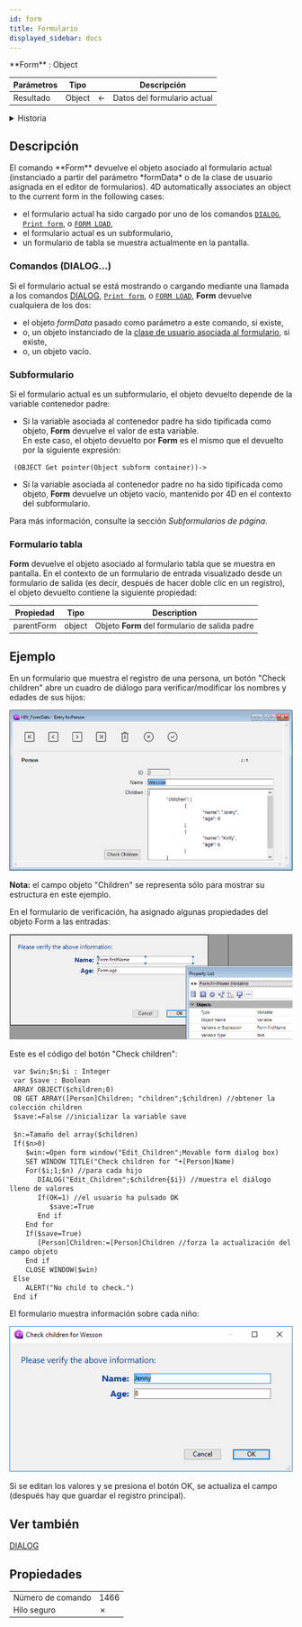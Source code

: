 ```yaml
---
id: form
title: Formulario
displayed_sidebar: docs
---
```


<!--REF #_command_.Form.Syntax-->**Form** : Object<!-- END REF-->

<!--REF #_command_.Form.Params-->

| Parámetros | Tipo   |                             | Descripción                 |
| ---------- | ------ | --------------------------- | --------------------------- |
| Resultado  | Object | &#8592; | Datos del formulario actual |

<!-- END REF-->

<details><summary>Historia</summary>

| Lanzamiento | Modificaciones                       |
| ----------- | ------------------------------------ |
| 20 R8       | Soporte de las clases de formularios |

</details>

## Descripción

<!--REF #_command_.Form.Summary-->El comando **Form** devuelve el objeto asociado al formulario actual (instanciado a partir del parámetro *formData* o de la clase de usuario asignada en el editor de formularios).<!-- END REF--> 4D automatically associates an object to the current form in the following cases:

- el formulario actual ha sido cargado por uno de los comandos [`DIALOG`](dialog.md), [`Print form`](print-form.md), o [`FORM LOAD`](form-load.md),
- el formulario actual es un subformulario,
- un formulario de tabla se muestra actualmente en la pantalla.

### Comandos (DIALOG...)

Si el formulario actual se está mostrando o cargando mediante una llamada a los comandos [DIALOG](dialog.md), [`Print form`](print-form.md), o [`FORM LOAD`](form-load.md), **Form** devuelve cualquiera de los dos:

- el objeto *formData* pasado como parámetro a este comando, si existe,
- o, un objeto instanciado de la [clase de usuario asociada al formulario](../FormEditor/properties_FormProperties.md#form-class), si existe,
- o, un objeto vacío.

### Subformulario

Si el formulario actual es un subformulario, el objeto devuelto depende de la variable contenedor padre:

- Si la variable asociada al contenedor padre ha sido tipificada como objeto, **Form** devuelve el valor de esta variable.  
  En este caso, el objeto devuelto por **Form** es el mismo que el devuelto por la siguiente expresión:

```4d
 (OBJECT Get pointer(Object subform container))->  
```

- Si la variable asociada al contenedor padre no ha sido tipificada como objeto, **Form** devuelve un objeto vacío, mantenido por 4D en el contexto del subformulario.

Para más información, consulte la sección *Subformularios de página*.

### Formulario tabla

**Form** devuelve el objeto asociado al formulario tabla que se muestra en pantalla. En el contexto de un formulario de entrada visualizado desde un formulario de salida (es decir, después de hacer doble clic en un registro), el objeto devuelto contiene la siguiente propiedad:

| **Propiedad** | **Tipo** | **Description**                                |
| ------------- | -------- | ---------------------------------------------- |
| parentForm    | object   | Objeto **Form** del formulario de salida padre |

## Ejemplo

En un formulario que muestra el registro de una persona, un botón "Check children" abre un cuadro de diálogo para verificar/modificar los nombres y edades de sus hijos:

![](../assets/en/commands/pict3542015.en.png)

**Nota:** el campo objeto "Children" se representa sólo para mostrar su estructura en este ejemplo.

En el formulario de verificación, ha asignado algunas propiedades del objeto Form a las entradas:

![](../assets/en/commands/pict3541682.en.png)

Este es el código del botón "Check children":

```4d
 var $win;$n;$i : Integer
 var $save : Boolean
 ARRAY OBJECT($children;0)
 OB GET ARRAY([Person]Children; "children";$children) //obtener la colección children
 $save:=False //inicializar la variable save
 
 $n:=Tamaño del array($children)
 If($n>0)
    $win:=Open form window("Edit_Children";Movable form dialog box)
    SET WINDOW TITLE("Check children for "+[Person]Name)
    For($i;1;$n) //para cada hijo
       DIALOG("Edit_Children";$children{$i}) //muestra el diálogo lleno de valores
       If(OK=1) //el usuario ha pulsado OK
          $save:=True
       End if
    End for
    If($save=True)
       [Person]Children:=[Person]Children //forza la actualización del campo objeto
    End if
    CLOSE WINDOW($win)
 Else
    ALERT("No child to check.")
 End if
```

El formulario muestra información sobre cada niño:

![](../assets/en/commands/pict3515152.en.png)

Si se editan los valores y se presiona el botón OK, se actualiza el campo (después hay que guardar el registro principal).

## Ver también

[DIALOG](dialog.md)

## Propiedades

|                   |                             |
| ----------------- | --------------------------- |
| Número de comando | 1466                        |
| Hilo seguro       | &cross; |


